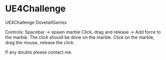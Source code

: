 # UE4Challenge
 UE4Challenge DovetailGames

 Controls:
 Spacebar ->  spawn marble
 Click, drag and release -> Add force to the marble. The click should be done on the marble.
 Click on the marble, drag the mouse, release the click.

 If any doubts please contact me. 